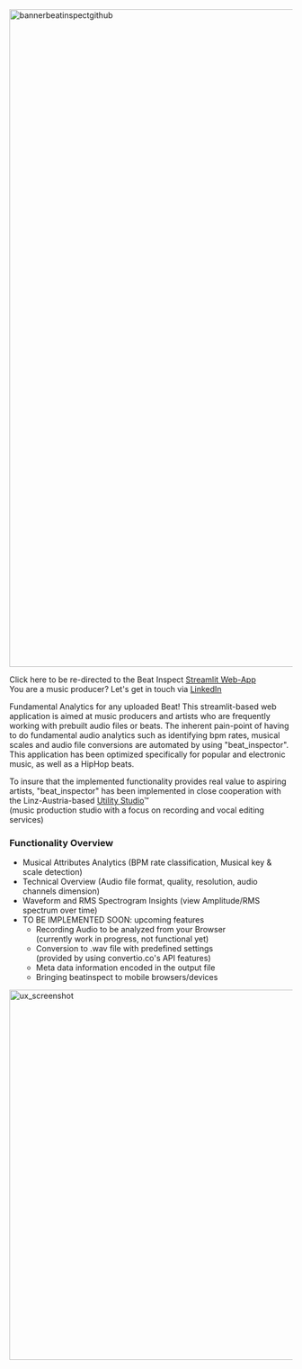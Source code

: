 <img width="1169" alt="bannerbeatinspectgithub" src="https://user-images.githubusercontent.com/82606558/165094162-2e72b004-86bb-4552-8b74-e2f0ed569935.png">


Click here to be re-directed to the Beat Inspect [Streamlit Web-App](https://share.streamlit.io/stefanrmmr/beatinspect/main)<br/>
You are a music producer? Let's get in touch via [LinkedIn](https://www.linkedin.com/in/stefanrmmr/)

Fundamental Analytics for any uploaded Beat!
This streamlit-based web application is aimed at music producers and artists who are frequently working with prebuilt audio files or beats. The inherent pain-point of having to do fundamental audio analytics such as identifying bpm rates, musical scales and audio file conversions are automated by using "beat_inspector". This application has been optimized specifically for popular and electronic music, as well as a HipHop beats.

To insure that the implemented functionality provides real value to aspiring artists, "beat_inspector" has been implemented in close cooperation with the Linz-Austria-based [Utility Studio](https://utility-studio.com/)™ <br/>(music production studio with a focus on recording and vocal editing services)


### Functionality Overview
- Musical Attributes Analytics (BPM rate classification, Musical key & scale detection)
- Technical Overview (Audio file format, quality, resolution, audio channels dimension)
- Waveform and RMS Spectrogram Insights (view Amplitude/RMS spectrum over time)<br/>
- TO BE IMPLEMENTED SOON: upcoming features
  - Recording Audio to be analyzed from your Browser<br/>(currently work in progress, not functional yet)
  - Conversion to .wav file with predefined settings<br/>(provided by using convertio.co's API features)<br/>
  - Meta data information encoded in the output file
  - Bringing beatinspect to mobile browsers/devices

<img width="658" alt="ux_screenshot" src="https://user-images.githubusercontent.com/82606558/163827628-f27058de-5d44-4002-a12d-a3c041720231.png">
